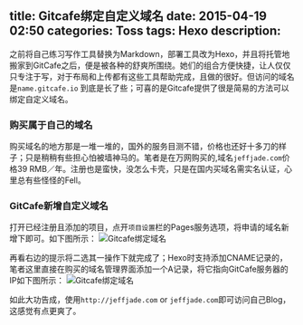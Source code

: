 title: Gitcafe绑定自定义域名
date: 2015-04-19 02:50
categories: Toss
tags: Hexo
description:
---

之前将自己练习写作工具替换为Markdown，部署工具改为Hexo，并且将托管地搬家到GitCafe之后，便是被各种的舒爽所围绕。她们的组合方便快捷，让人仅仅只专注于写，对于布局和上传都有这些工具帮助完成，且做的很好。但访问的域名是`name.gitcafe.io` 到底是长了些；可喜的是Gitcafe提供了很是简易的方法可以绑定自定义域名。

<!-- more -->

### **购买属于自己的域名**
购买域名的地方那是一堆一堆的，国外的服务目测不错，价格也还好十多刀的样子；只是稍稍有些担心怕被墙神马的。笔者是在万网购买的,域名`jeffjade.com`价格39 RMB／年。注册也是蛮快，没怎么卡壳，只是在国内买域名需实名认证，心里总有些怪怪的Fell。

### **GitCafe新增自定义域名**
打开已经注册且添加的项目，点开`项目设置`栏的Pages服务选项，将申请的域名新增下即可。如下图所示：
![Gitcafe绑定域名](http://www.jeffjade.com/img/toss/bind-domainname1.png)

再看右边的提示将二选其一操作下就完成了；Hexo时支持添加CNAME记录的，笔者这里直接在购买的域名管理界面添加一个A记录，将它指向GitCafe服务器的IP如下图所示：
![Gitcafe绑定域名](http://www.jeffjade.com/img/toss/bind-domainname2.png)

如此大功告成，使用`http://jeffjade.com` or `jeffjade.com`即可访问自己Blog，这感觉有点更爽了。
